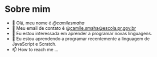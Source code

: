 # Sobre mim
- 👋 Olá, meu nome é *@camilesmaha*
- 👀 Meu email de contato é @camile.smaha@escola.pr.gov.br
- 🌱 Eu estou interessada em aprender a programar novas linguagens. 
- 💞️ Eu estou aprendendo a programar recentemente a linguagem de JavaScript e Scratch.
- 📫 How to reach me ...


